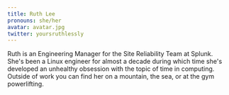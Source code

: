 ```yaml
---
title: Ruth Lee
pronouns: she/her
avatar: avatar.jpg
twitter: yoursruthlessly
---
```


Ruth is an Engineering Manager for the Site Reliability Team at Splunk. She's been a Linux engineer for almost a decade during which time she's developed an unhealthy obsession with the topic of time in computing. Outside of work you can find her on a mountain, the sea, or at the gym powerlifting.
